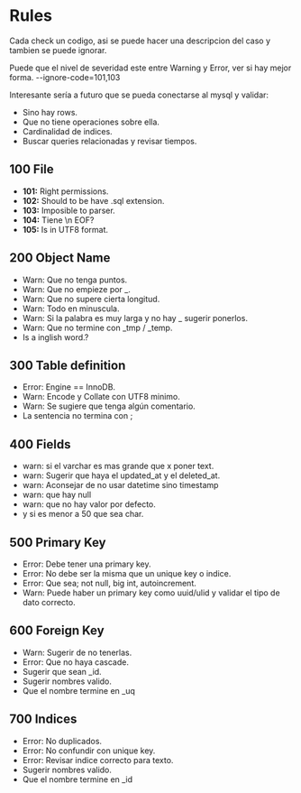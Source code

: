 # Rules

Cada check un codigo, asi se puede hacer una descripcion del caso y tambien se puede ignorar.

Puede que el nivel de severidad este entre Warning y Error, ver si hay mejor forma. --ignore-code=101,103

Interesante sería a futuro que se pueda conectarse al mysql y validar:

- Sino hay rows.
- Que no tiene operaciones sobre ella.
- Cardinalidad de indices.
- Buscar queries relacionadas y revisar tiempos.

## 100 File

- **101:** Right permissions.
- **102:** Should to be have .sql extension.
- **103:** Imposible to parser.
- **104:** Tiene \n EOF?
- **105:** Is in UTF8 format.

## 200 Object Name

- Warn: Que no tenga puntos.
- Warn: Que no empieze por \_.
- Warn: Que no supere cierta longitud.
- Warn: Todo en minuscula.
- Warn: Si la palabra es muy larga y no hay _ sugerir ponerlos.
- Warn: Que no termine con \_tmp / \_temp.
- Is a inglish word.?

## 300 Table definition

- Error: Engine == InnoDB.
- Warn: Encode y Collate con UTF8 minimo.
- Warn: Se sugiere que tenga algún comentario.
- La sentencia no termina con ;

## 400 Fields

- warn: si el varchar es mas grande que x poner text.
- warn: Sugerir que haya el updated_at y el deleted_at.
- warn: Aconsejar de no usar datetime sino timestamp
- warn: que hay null
- warn: que no hay valor por defecto.
- y si es menor a 50 que sea char.

## 500 Primary Key

- Error: Debe tener una primary key.
- Error: No debe ser la misma que un unique key o indice.
- Error: Que sea; not null, big int, autoincrement.
- Warn: Puede haber un primary key como uuid/ulid y validar el tipo de dato correcto.

## 600 Foreign Key

- Warn: Sugerir de no tenerlas.
- Error: Que no haya cascade.
- Sugerir que sean \_id.
- Sugerir nombres valido.
- Que el nombre termine en \_uq

## 700 Indices

- Error: No duplicados.
- Error: No confundir con unique key.
- Error: Revisar indice correcto para texto.
- Sugerir nombres valido.
- Que el nombre termine en \_id
